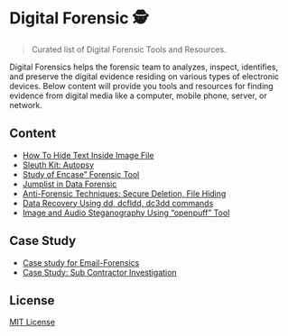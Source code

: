 # Digital Forensic 🕵️
> Curated list of Digital Forensic Tools and Resources.

Digital Forensics helps the forensic team to analyzes, inspect, identifies, and preserve the digital evidence residing on various types of electronic devices. Below content will provide you tools and resources for finding evidence from digital media like a computer, mobile phone, server, or network.

## Content
- [How To Hide Text Inside Image File](https://blogsection.in/technology/how-to-hide-text-inside-image-file/)
- [Sleuth Kit: Autopsy](https://blogsection.in/security/sleuth-kit-autopsy/)
- [Study of Encase” Forensic Tool](https://blogsection.in/security/study-of-encase-forensic-tool/)
- [Jumplist in Data Forensic](https://blogsection.in/security/jumplist-in-data-forensic/)
- [Anti-Forensic Techniques: Secure Deletion, File Hiding](https://blogsection.in/security/anti-forensic-techniques-secure-deletion-file-hiding/)
- [Data Recovery Using dd, dcfldd, dc3dd commands](https://blogsection.in/technology/data-recovery-using-dd-dcfldd-dc3dd-commands/)
- [Image and Audio Steganography Using “openpuff” Tool](https://blogsection.in/technology/image-and-audio-steganography-using-openpuff-tool/)

## Case Study
- [Case study for Email-Forensics](https://blogsection.in/security/case-study-for-email-forensics/)
- [Case Study: Sub Contractor Investigation](https://blogsection.in/security/case-study-sub-contractor-investigation/)

## License

[MIT License](LICENSE)

